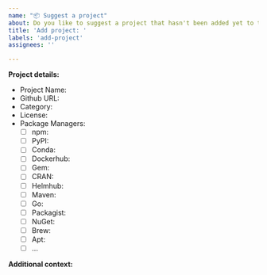 ```yaml
---
name: "📦 Suggest a project"
about: Do you like to suggest a project that hasn't been added yet to this best-of list?
title: 'Add project: '
labels: 'add-project'
assignees: ''

---
```


<!--
Please make sure that the project was not already added or suggested to this best-of list. You can ensure this by searching the projects.yaml, the Readme, and the issue list.
-->

**Project details:**
<!-- Please fill out as much of the following information as possible. -->

- Project Name:
- Github URL:
- Category:  <!-- Choose one of the existing categories from the Readme or projects.yaml file -->
- License:
- Package Managers: <!-- Add the IDs for every package manager that the project is available on. -->
    - [ ] npm:
    - [ ] PyPI:
    - [ ] Conda:
    - [ ] Dockerhub:
    - [ ] Gem:
    - [ ] CRAN:
    - [ ] Helmhub:
    - [ ] Maven:
    - [ ] Go:
    - [ ] Packagist:
    - [ ] NuGet:
    - [ ] Brew:
    - [ ] Apt:
    - [ ] ...

**Additional context:**

<!-- Optional. Add any other context or additional information about the project. -->
